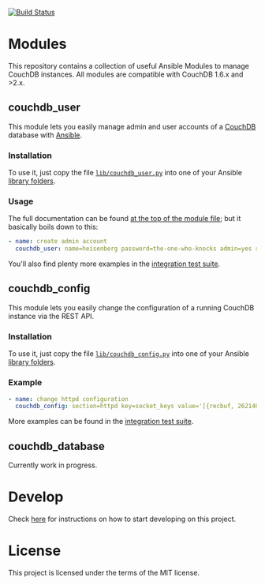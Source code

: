 [![Build Status](https://travis-ci.org/SQiShER/ansible-modules-couchdb.svg?branch=master)](https://travis-ci.org/SQiShER/ansible-modules-couchdb)

# Modules

This repository contains a collection of useful Ansible Modules to manage CouchDB instances. All modules are compatible with CouchDB 1.6.x and >2.x.

## couchdb_user
This module lets you easily manage admin and user accounts of a [CouchDB](http://couchdb.apache.org) database with [Ansible](http://www.ansible.com).

### Installation
To use it, just copy the file [`lib/couchdb_user.py`](https://raw.githubusercontent.com/SQiShER/ansible-modules-couchdb/master/lib/couchdb_user.py?token=AAWkQpA3u6osKY6TyBCT3Yj-3qeN3gjHks5Vb2h1wA%3D%3D) into one of your Ansible [library folders](http://docs.ansible.com/intro_configuration.html#library).

### Usage
The full documentation can be found [at the top of the module file](https://github.com/SQiShER/ansible-modules-couchdb/blob/master/lib/couchdb_user.py#L25-129); but it basically boils down to this:

```yaml
- name: create admin account
  couchdb_user: name=heisenberg password=the-one-who-knocks admin=yes state=present
```

You'll also find plenty more examples in the [integration test suite](https://github.com/SQiShER/ansible-modules-couchdb/tree/master/test/integration/roles/test_couchdb_user/tasks). 

## couchdb_config

This module lets you easily change the configuration of a running CouchDB instance via the REST API.

### Installation

To use it, just copy the file [`lib/couchdb_config.py`](https://raw.githubusercontent.com/SQiShER/ansible-modules-couchdb/master/lib/couchdb_config.py) into one of your Ansible [library folders](http://docs.ansible.com/intro_configuration.html#library).

### Example

```yaml
- name: change httpd configuration
  couchdb_config: section=httpd key=socket_keys value='[{recbuf, 262140}, {sndbuf, 262140}]'
```

More examples can be found in the [integration test suite](https://github.com/SQiShER/ansible-modules-couchdb/tree/master/test/integration/roles/test_couchdb_config/tasks).

## couchdb_database

Currently work in progress.

# Develop

Check [here](https://github.com/SQiShER/ansible-modules-couchdb/tree/master/test/integration) for instructions on how to start developing on this project.

# License
This project is licensed under the terms of the MIT license.
